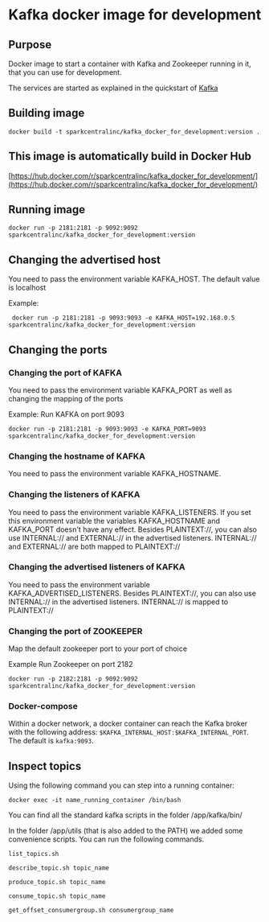 # Kafka docker image for development
## Purpose
Docker image to start a container with Kafka and Zookeeper running in it, that you can use for development.

The services are started as explained in the quickstart of [Kafka](https://kafka.apache.org/quickstart)

## Building image
```
docker build -t sparkcentralinc/kafka_docker_for_development:version .
```

## This image is automatically build in Docker Hub 
[https://hub.docker.com/r/sparkcentralinc/kafka_docker_for_development/](https://hub.docker.com/r/sparkcentralinc/kafka_docker_for_development/)

## Running image
```
docker run -p 2181:2181 -p 9092:9092 sparkcentralinc/kafka_docker_for_development:version
```

## Changing the advertised host
You need to pass the environment variable KAFKA_HOST. The default value is localhost

Example:
```
 docker run -p 2181:2181 -p 9093:9093 -e KAFKA_HOST=192.168.0.5 sparkcentralinc/kafka_docker_for_development:version
```

## Changing the ports
### Changing the port of KAFKA
You need to pass the environment variable KAFKA_PORT as well as changing the mapping of the ports

Example:
Run KAFKA on port 9093
```
docker run -p 2181:2181 -p 9093:9093 -e KAFKA_PORT=9093 sparkcentralinc/kafka_docker_for_development:version
```

### Changing the hostname of KAFKA
You need to pass the environment variable KAFKA_HOSTNAME.

### Changing the listeners of KAFKA
You need to pass the environment variable KAFKA_LISTENERS. If you set this environment variable
the variables KAFKA_HOSTNAME and KAFKA_PORT doesn't have any effect.
Besides PLAINTEXT://, you can also use INTERNAL:// and EXTERNAL:// in the advertised listeners.
INTERNAL:// and EXTERNAL:// are both mapped to PLAINTEXT://

### Changing the advertised listeners of KAFKA
You need to pass the environment variable KAFKA_ADVERTISED_LISTENERS. 
Besides PLAINTEXT://, you can also use INTERNAL:// in the advertised listeners.
INTERNAL:// is mapped to PLAINTEXT://

### Changing the port of ZOOKEEPER
Map the default zookeeper port to your port of choice

Example
Run Zookeeper on port 2182
```
docker run -p 2182:2181 -p 9092:9092 sparkcentralinc/kafka_docker_for_development:version
```

### Docker-compose
Within a docker network, a docker container can reach the Kafka broker with the
following address: `$KAFKA_INTERNAL_HOST:$KAFKA_INTERNAL_PORT`.
The default is `kafka:9093`.

## Inspect topics
Using the following command you can step into a running container:
```
docker exec -it name_running_container /bin/bash
```
You can find all the standard kafka scripts in the folder /app/kafka/bin/

In the folder /app/utils (that is also added to the PATH) we added some convenience scripts. You can run the following commands.
```
list_topics.sh
```
```
describe_topic.sh topic_name
```
```
produce_topic.sh topic_name
```
```
consume_topic.sh topic_name
```
```
get_offset_consumergroup.sh consumergroup_name
```
